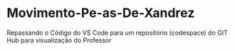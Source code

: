 # Movimento-Pe-as-De-Xandrez
Repassando o Código do VS Code para um repositório (codespace) do GIT Hub para visualização do Professor
